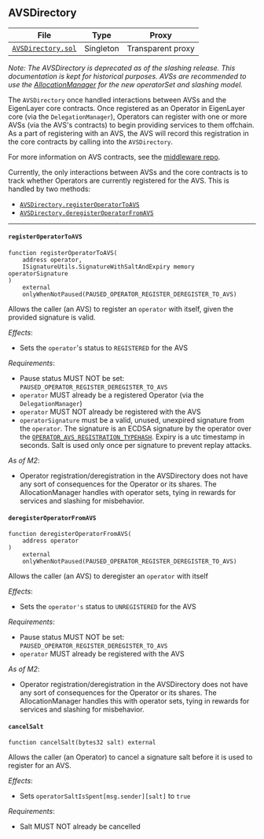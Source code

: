[middleware-repo]: https://github.com/Layr-Labs/eigenlayer-middleware/

## AVSDirectory

| File | Type | Proxy |
| -------- | -------- | -------- |
| [`AVSDirectory.sol`](../../src/contracts/core/AVSDirectory.sol) | Singleton | Transparent proxy |

*Note: The AVSDirectory is deprecated as of the slashing release. This documentation is kept for historical purposes. AVSs are recommended to use the [AllocationManager](./AllocationManager.md) for the new operatorSet and slashing model.*

The `AVSDirectory` once handled interactions between AVSs and the EigenLayer core contracts. Once registered as an Operator in EigenLayer core (via the `DelegationManager`), Operators can register with one or more AVSs (via the AVS's contracts) to begin providing services to them offchain. As a part of registering with an AVS, the AVS will record this registration in the core contracts by calling into the `AVSDirectory`.

For more information on AVS contracts, see the [middleware repo][middleware-repo].

Currently, the only interactions between AVSs and the core contracts is to track whether Operators are currently registered for the AVS. This is handled by two methods:
<!-- no toc -->
* [`AVSDirectory.registerOperatorToAVS`](#registeroperatortoavs)
* [`AVSDirectory.deregisterOperatorFromAVS`](#deregisteroperatorfromavs)

---

#### `registerOperatorToAVS`

```solidity
function registerOperatorToAVS(
    address operator,
    ISignatureUtils.SignatureWithSaltAndExpiry memory operatorSignature
) 
    external 
    onlyWhenNotPaused(PAUSED_OPERATOR_REGISTER_DEREGISTER_TO_AVS)
```

Allows the caller (an AVS) to register an `operator` with itself, given the provided signature is valid.

*Effects*:
* Sets the `operator`'s status to `REGISTERED` for the AVS

*Requirements*:
* Pause status MUST NOT be set: `PAUSED_OPERATOR_REGISTER_DEREGISTER_TO_AVS`
* `operator` MUST already be a registered Operator (via the `DelegationManager`)
* `operator` MUST NOT already be registered with the AVS
* `operatorSignature` must be a valid, unused, unexpired signature from the `operator`. The signature is an ECDSA signature by the operator over the [`OPERATOR_AVS_REGISTRATION_TYPEHASH`](../../src/contracts/core/DelegationManagerStorage.sol). Expiry is a utc timestamp in seconds. Salt is used only once per signature to prevent replay attacks.

*As of M2*:
* Operator registration/deregistration in the AVSDirectory does not have any sort of consequences for the Operator or its shares. The AllocationManager handles with operator sets, tying in rewards for services and slashing for misbehavior.

#### `deregisterOperatorFromAVS`

```solidity
function deregisterOperatorFromAVS(
    address operator
) 
    external 
    onlyWhenNotPaused(PAUSED_OPERATOR_REGISTER_DEREGISTER_TO_AVS)
```

Allows the caller (an AVS) to deregister an `operator` with itself

*Effects*:
* Sets the `operator's` status to `UNREGISTERED` for the AVS

*Requirements*:
* Pause status MUST NOT be set: `PAUSED_OPERATOR_REGISTER_DEREGISTER_TO_AVS`
* `operator` MUST already be registered with the AVS

*As of M2*:
* Operator registration/deregistration in the AVSDirectory does not have any sort of consequences for the Operator or its shares. The AllocationManager handles this with operator sets, tying in rewards for services and slashing for misbehavior.

#### `cancelSalt`

```solidity
function cancelSalt(bytes32 salt) external
```

Allows the caller (an Operator) to cancel a signature salt before it is used to register for an AVS.

*Effects*:
* Sets `operatorSaltIsSpent[msg.sender][salt]` to `true`

*Requirements*:
* Salt MUST NOT already be cancelled